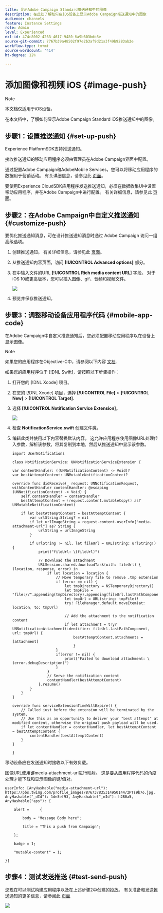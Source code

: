 ```yaml
---
title: 显示Adobe Campaign Standard推送通知中的图像
description: 在此处了解如何在iOS设备上显示Adobe Campaign推送通知中的图像
audience: channels
feature: Instance Settings
role: Admin
level: Experienced
exl-id: 474c8002-4263-4617-9480-6a9b603bde8e
source-git-commit: 7767b39a48502f97e2b3af9d21a3f49b9283ab2e
workflow-type: tm+mt
source-wordcount: '414'
ht-degree: 12%

---
```


# 添加图像和视频 iOS {#image-push}

>[!NOTE]
>
>本文档仅适用于iOS设备。

在本文档中，了解如何显示Adobe Campaign Standard iOS推送通知中的图像。

## 步骤1：设置推送通知 {#set-up-push}

Experience PlatformSDK支持推送通知。

接收推送通知的移动应用程序必须由管理员在Adobe Campaign界面中配置。

通过配置Adobe Campaign和AdobeMobile Services，您可以将移动应用程序的数据用于营销活动。 有关详细信息，请参见此 [ 页面](../../administration/using/configuring-a-mobile-application.md)。

要使用Experience CloudSDK应用程序发送推送通知，必须在数据收集UI中设置移动应用程序，并在Adobe Campaign中进行配置。 有关详细信息，请参见此 [ 页面](../../administration/using/configuring-a-mobile-application.md#channel-specific-config)。

## 步骤2：在Adobe Campaign中自定义推送通知 {#customize-push}

要优化推送通知消息，可在设计推送通知消息时通过 Adobe Campaign 访问一组高级选项。

1. 创建推送通知。 有关详细信息，请参见此 [ 页面](../../channels/using/preparing-and-sending-a-push-notification.md)。

1. 从推送通知内容页面，访问 **[!UICONTROL Advanced options]** 部分。

1. 在中输入文件的URL **[!UICONTROL Rich media content URL]** 字段。
对于iOS 10或更高版本，您可以插入图像、gif、音频和视频文件。

   ![](assets/push_notif_advanced_6.png)

1. 预览并保存推送通知。

## 步骤3：调整移动设备应用程序代码 {#mobile-app-code}

在Adobe Campaign中自定义推送通知后，您必须配置移动应用程序以在设备上显示图像。

>[!NOTE]
>
>如果您的应用程序在Objective-C中，请参阅以下内容 [文档](https://experienceleague.adobe.com/docs/mobile-services/ios/messaging-ios/push-messaging/c-set-up-rich-push-notif-ios.html).

如果您的应用程序位于 [!DNL Swift]，请按照以下步骤操作：

1. 打开您的 [!DNL Xcode] 项目。

1. 在您的 [!DNL Xcode] 项目，选择 **[!UICONTROL File]** > **[!UICONTROL New]** > **[!UICONTROL Target]**.

1. 选择 **[!UICONTROL Notification Service Extension]**。

   ![](assets/push_notif_advanced_12.png)

1. 检查 **NotificationService.swift** 创建文件类。

1. 编辑此类并使用以下内容替换默认内容。
这允许应用程序使用图像URL处理传入参数，解析该参数，将其复制到本地，然后从推送通知中显示该参数。

   ```
   import UserNotifications
   
   class NotificationService: UNNotificationServiceExtension {
   
   var contentHandler: ((UNNotificationContent) -> Void)?
   var bestAttemptContent: UNMutableNotificationContent?
   
   override func didReceive(_ request: UNNotificationRequest, withContentHandler contentHandler: @escaping (UNNotificationContent) -> Void) {
       self.contentHandler = contentHandler
       bestAttemptContent = (request.content.mutableCopy() as? UNMutableNotificationContent)
   
       if let bestAttemptContent = bestAttemptContent {
           var urlString:String? = nil
           if let urlImageString = request.content.userInfo["media-attachment-url"] as? String {
               urlString = urlImageString
           }
   
           if urlString != nil, let fileUrl = URL(string: urlString!) {
               print("fileUrl: \(fileUrl)")
   
               // Download the attachment
               URLSession.shared.downloadTask(with: fileUrl) { (location, response, error) in
                   if let location = location {
                       // Move temporary file to remove .tmp extension
                       if (error == nil) {
                           let tmpDirectory = NSTemporaryDirectory()
                           let tmpFile = "file://".appending(tmpDirectory).appending(fileUrl.lastPathComponent)
                           let tmpUrl = URL(string: tmpFile)!
                           try! FileManager.default.moveItem(at: location, to: tmpUrl)
   
                           // Add the attachment to the notification content
                           if let attachment = try? UNNotificationAttachment(identifier: fileUrl.lastPathComponent, url: tmpUrl) {
                               bestAttemptContent.attachments = [attachment]
                               }
                       }
                       if(error != nil) {
                           print("Failed to download attachment: \(error.debugDescription)")
                       }
                   }
                   // Serve the notification content
                   contentHandler(bestAttemptContent)
               }.resume()
           }
       }
   }
   
   override func serviceExtensionTimeWillExpire() {
       // Called just before the extension will be terminated by the system.
       // Use this as an opportunity to deliver your "best attempt" at modified content, otherwise the original push payload will be used.
       if let contentHandler = contentHandler, let bestAttemptContent = bestAttemptContent {
           contentHandler(bestAttemptContent)
       }
   }
   
   }
   ```

移动设备应在发送通知时接收以下有效负载。

图像URL使用键media-attachment-url进行映射。 这是要从应用程序代码的角度处理才能下载和显示图像的键/值对。

```
userInfo: [AnyHashable("media-attachment-url"): https://pbs.twimg.com/profile_images/876737835314950144/zPTs9b7o.jpg, AnyHashable("_dId"): 1de3ef93, AnyHashable("_mId"): h280a5, AnyHashable("aps"): {
 
    alert =     {
 
        body = "Message Body here";
 
        title = "This a push from Campaign";
 
    };
 
    badge = 1;
 
    "mutable-content" = 1;
 
}]
```

## 步骤4：测试发送推送 {#test-send-push}

您现在可以测试构建应用程序以及在上述步骤2中创建的投放。 有关准备和发送推送通知的更多信息，请参阅此 [页面](../../channels/using/preparing-and-sending-a-push-notification.md).

![](assets/push_notif_advanced_34.png)
